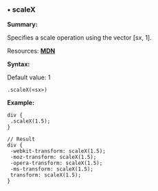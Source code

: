 ### <a name="scaleX"></a> &#8226; scaleX
**Summary:**

Specifies a scale operation using the vector [sx, 1].

Resources: **[MDN](https://developer.mozilla.org/en-US/docs/Web/CSS/transform#scaleX)**

**Syntax:**

Default value: 1

    .scaleX(<sx>) 
  
**Example:**

    div {
     .scaleX(1.5);
    }
    
    // Result
    div {
     -webkit-transform: scaleX(1.5);
     -moz-transform: scaleX(1.5);
     -opera-transform: scaleX(1.5);
     -ms-transform: scaleX(1.5);
     transform: scaleX(1.5);
    }

